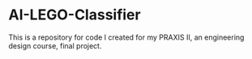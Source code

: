 # AI-LEGO-Classifier
This is a repository for code I created for my PRAXIS II, an engineering design course, final project.
